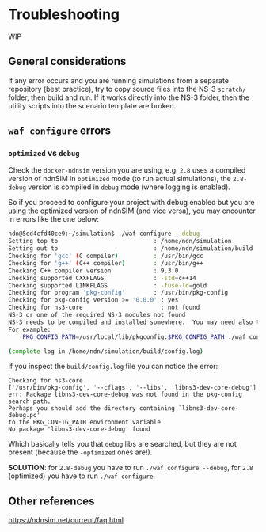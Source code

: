 # Troubleshooting

WIP

## General considerations

If any error occurs and you are running simulations from a separate repository (best practice), try to copy source files into the NS-3 `scratch/` folder, then build and run. If it works directly into the NS-3 folder, then the utility scripts into the scenario template are broken.

## `waf configure` errors

### `optimized` vs `debug`

Check the `docker-ndnsim` version you are using, e.g. `2.8` uses a compiled version of ndnSIM in `optimized` mode (to run actual simulations), the `2.8-debug` version is compiled in `debug` mode (where logging is enabled).

So if you proceed to configure your project with debug enabled but you are using the optimized version of ndnSIM (and vice versa), you may encounter in errors like the one below:

```bash
ndn@5ed4cfd40ce9:~/simulation$ ./waf configure --debug
Setting top to                           : /home/ndn/simulation
Setting out to                           : /home/ndn/simulation/build
Checking for 'gcc' (C compiler)          : /usr/bin/gcc
Checking for 'g++' (C++ compiler)        : /usr/bin/g++
Checking C++ compiler version            : 9.3.0
Checking supported CXXFLAGS              : -std=c++14
Checking supported LINKFLAGS             : -fuse-ld=gold
Checking for program 'pkg-config'        : /usr/bin/pkg-config
Checking for pkg-config version >= '0.0.0' : yes
Checking for ns3-core                      : not found
NS-3 or one of the required NS-3 modules not found
NS-3 needs to be compiled and installed somewhere.  You may need also to set PKG_CONFIG_PATH variable in order for configure find installed NS-3.
For example:
    PKG_CONFIG_PATH=/usr/local/lib/pkgconfig:$PKG_CONFIG_PATH ./waf configure

(complete log in /home/ndn/simulation/build/config.log)
```

If you inspect the `build/config.log` file you can notice the error:

```
Checking for ns3-core
['/usr/bin/pkg-config', '--cflags', '--libs', 'libns3-dev-core-debug']
err: Package libns3-dev-core-debug was not found in the pkg-config search path.
Perhaps you should add the directory containing `libns3-dev-core-debug.pc'
to the PKG_CONFIG_PATH environment variable
No package 'libns3-dev-core-debug' found
```

Which basically tells you that `debug` libs are searched, but they are not present (because the `-optimized` ones are!).

**SOLUTION**: for `2.8-debug` you have to run `./waf configure --debug`, for `2.8` (optimized) you have to run `./waf configure`.

## Other references

https://ndnsim.net/current/faq.html